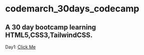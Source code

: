 # codemarch_30days_codecamp
## A 30 day bootcamp learning HTML5,CSS3,TailwindCSS.
Day1: <a href="https://codecamp-day1.onrender.com">Click Me</a>
